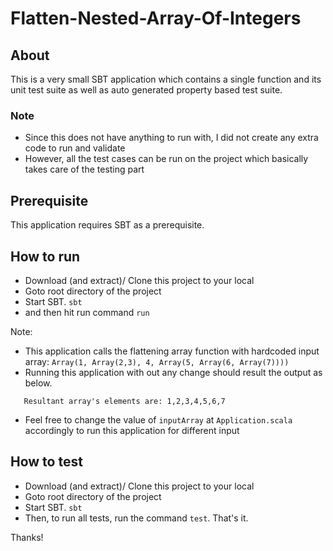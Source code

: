 # Flatten-Nested-Array-Of-Integers

## About

This is a very small SBT application which contains a single function and its unit test suite as well as auto generated property based test suite.


### Note

- Since this does not have anything to run with, I did not create any extra code to run and validate
- However, all the test cases can be run on the project which basically takes care of the testing part


## Prerequisite

This application requires SBT as a prerequisite.

## How to run

- Download (and extract)/ Clone this project to your local
- Goto root directory of the project
- Start SBT. ```sbt```
- and then hit run command `run`

Note:
- This application calls the flattening array function with hardcoded input array: `Array(1, Array(2,3), 4, Array(5, Array(6, Array(7))))`
- Running this application with out any change should result the output as below.
```
   Resultant array's elements are: 1,2,3,4,5,6,7
```
- Feel free to change the value of `inputArray` at `Application.scala` accordingly to run this application for different input

## How to test

- Download (and extract)/ Clone this project to your local
- Goto root directory of the project
- Start SBT. ```sbt```
- Then, to run all tests, run the command `test`. That's it.


Thanks!
